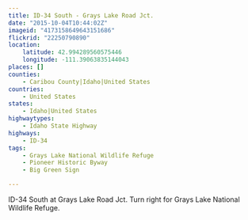 ```yaml
---
title: ID-34 South - Grays Lake Road Jct.
date: "2015-10-04T10:44:02Z"
imageid: "4173158649643151686"
flickrid: "22250790890"
location:
    latitude: 42.994289560575446
    longitude: -111.39063835144043
places: []
counties:
    - Caribou County|Idaho|United States
countries:
    - United States
states:
    - Idaho|United States
highwaytypes:
    - Idaho State Highway
highways:
    - ID-34
tags:
    - Grays Lake National Wildlife Refuge
    - Pioneer Historic Byway
    - Big Green Sign

---
```

ID-34 South at Grays Lake Road Jct.  Turn right for Grays Lake National Wildlife Refuge.